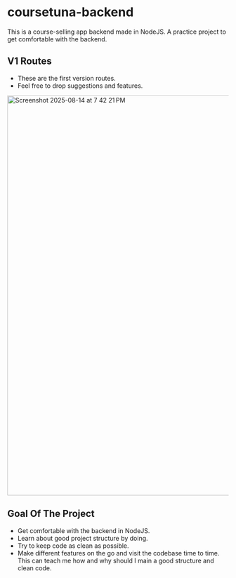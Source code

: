 # coursetuna-backend
This is a course-selling app backend made in NodeJS. A practice project to get comfortable with the backend.


## V1 Routes 

- These are the first version routes. 
- Feel free to drop suggestions and features.

<img width="2223" height="911" alt="Screenshot 2025-08-14 at 7 42 21 PM" src="https://github.com/user-attachments/assets/bb251aff-0bf7-467a-aded-f692eca64622" />


## Goal Of The Project

- Get comfortable with the backend in NodeJS.
- Learn about good project structure by doing.
- Try to keep code as clean as possible.
- Make different features on the go and visit the codebase time to time. This can teach me how and why should I main a good structure and clean code.
